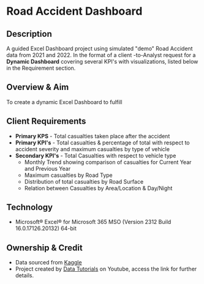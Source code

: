 # Road Accident Dashboard

## Description
A guided Excel Dashboard project using simulated "demo" Road Accident data from 2021 and 2022. In the format of a client -to-Analyst request for a **Dynamic Dashboard** covering several KPI's with visualizations, listed below in the Requirement section.

## Overview & Aim
To create a dynamic Excel Dashboard to fulfill 

## Client Requirements 
* **Primary KPS** - Total casualties taken place after the accident
* **Primary KPI's** - Total casualties & percentage of total with respect to accident severity and maximum casualties by type of vehicle
* **Secondary KPI's** - Total Casualties with respect to vehicle type
    * Monthly Trend showing comparison of casualties for Current Year and Previous Year
    * Maximum casualties by Road Type
    * Distribution of total casualties by Road Surface
    * Relation between Casualties by Area/Location & Day/Night


## Technology

* Microsoft® Excel® for Microsoft 365 MSO (Version 2312 Build 16.0.17126.20132) 64-bit

## Ownership & Credit
* Data sourced from [Kaggle](https://www.kaggle.com/)
* Project created by [Data Tutorials](https://www.youtube.com/watch?v=XeWfLNe3moM) on Youtube, access the link for further details.  